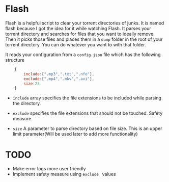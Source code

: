 # Flash

Flash is a helpful script to clear your torrent directories of junks. 
It is named flash because I got the idea for it while watching Flash.
It parses your torrent directory and searches for files that you want
to ideally remove. Then it picks those files and places them in a 
```dump``` folder in the root of your torrent directory.
You can do whatever you want to with that folder.

It reads your configuration from a ```config.json``` file 
which has the following structure

```javascript
    {
        include:[".mp3",".txt",".nfo"],
        exclude:[".mp4",".mkv",".avi"],
        size:23
    }
```
* ```include``` array specifies the file extensions to be included while parsing the 
directory.

* ```exclude``` specifies the file extensions that should not be touched. Safety measure

* ```size``` A parameter to parse directory based on file size. This is an upper limit parameter(Will be used later to add more functionality)

# TODO

* Make error logs more user friendly
* Implement safety measure using `exclude ` values 